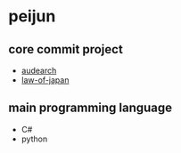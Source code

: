 # peijun

## core commit project

- [audearch](https://github.com/audearch/audearch)
- [law-of-japan](https://github.com/law-of-japan)

## main programming language

- C#
- python
